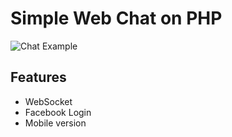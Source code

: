 # Simple Web Chat on PHP

![Chat Example](/chat.gif)

## Features

* WebSocket
* Facebook Login
* Mobile version
